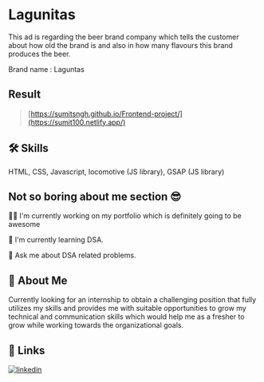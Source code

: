 
# Lagunitas

This ad is regarding the beer brand company which tells the customer about how old the brand is and also in how many flavours this brand produces the beer.

Brand name : Laguntas



## Result

> [https://sumitsngh.github.io/Frontend-project/](https://sumit100.netlify.app/)



## 🛠 Skills
HTML, CSS, Javascript, locomotive (JS library),  GSAP (JS library)


## Not so boring about me section 😎
👩‍💻 I'm currently working on my portfolio which is definitely going to be awesome

🧠 I'm currently learning DSA.

💬 Ask me about DSA related problems.


## 🚀 About Me
Currently looking for an internship to obtain a challenging position that fully utilizes my skills and provides me with suitable opportunities to grow my technical and communication skills which would help me as a fresher to grow while working towards the organizational goals.


## 🔗 Links
[![linkedin](https://img.shields.io/badge/linkedin-0A66C2?style=for-the-badge&logo=linkedin&logoColor=white)](https://www.linkedin.com/in/sumit-singh-1a0106231/)

